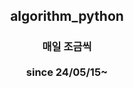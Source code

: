 ## <div align=center> algorithm_python </div>
### <div align=center> 매일 조금씩  <br><br>  since 24/05/15~</div>
 

